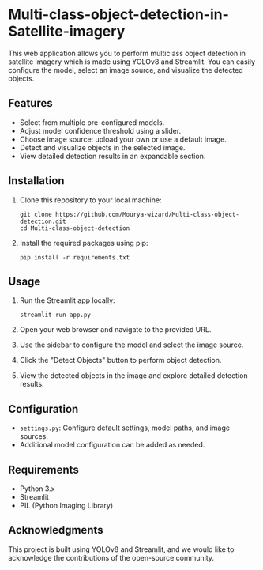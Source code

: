 # Multi-class-object-detection-in-Satellite-imagery

This web application allows you to perform multiclass object detection in satellite imagery which is made using YOLOv8 and Streamlit. You can easily configure the model, select an image source, and visualize the detected objects.

## Features

- Select from multiple pre-configured models.
- Adjust model confidence threshold using a slider.
- Choose image source: upload your own or use a default image.
- Detect and visualize objects in the selected image.
- View detailed detection results in an expandable section.

## Installation

1. Clone this repository to your local machine:

   ```shell
   git clone https://github.com/Mourya-wizard/Multi-class-object-detection.git
   cd Multi-class-object-detection
   ```

2. Install the required packages using pip:

   ```shell
   pip install -r requirements.txt
   ```

## Usage

1. Run the Streamlit app locally:

   ```shell
   streamlit run app.py
   ```

2. Open your web browser and navigate to the provided URL.

3. Use the sidebar to configure the model and select the image source.

4. Click the "Detect Objects" button to perform object detection.

5. View the detected objects in the image and explore detailed detection results.

## Configuration

- `settings.py`: Configure default settings, model paths, and image sources.
- Additional model configuration can be added as needed.

## Requirements

- Python 3.x
- Streamlit
- PIL (Python Imaging Library)

## Acknowledgments

This project is built using YOLOv8 and Streamlit, and we would like to acknowledge the contributions of the open-source community.
